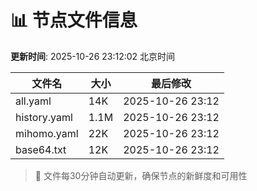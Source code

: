 # 📊 节点文件信息

**更新时间**: 2025-10-26 23:12:02 北京时间

| 文件名 | 大小 | 最后修改 |
|--------|------|----------|
| all.yaml | 14K | 2025-10-26 23:12 |
| history.yaml | 1.1M | 2025-10-26 23:12 |
| mihomo.yaml | 22K | 2025-10-26 23:12 |
| base64.txt | 12K | 2025-10-26 23:12 |

> 🔄 文件每30分钟自动更新，确保节点的新鲜度和可用性
